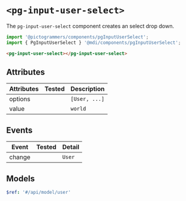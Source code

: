 # `<pg-input-user-select>`

The `pg-input-user-select` component creates an select drop down.

```typescript
import '@pictogrammers/components/pgInputUserSelect';
import { PgInputUserSelect } '@mdi/components/pgInputUserSelect';
```

```html
<pg-input-user-select></pg-input-user-select>
```

## Attributes

| Attributes | Tested   | Description |
| ---------- | -------- | ----------- |
| options    |          | `[User, ...]` |
| value      |          | `world` |

## Events

| Event     | Tested   | Detail |
| --------- | -------- | ----------- |
| change    |          | `User` |

## Models

```yaml
$ref: '#/api/model/user'
```